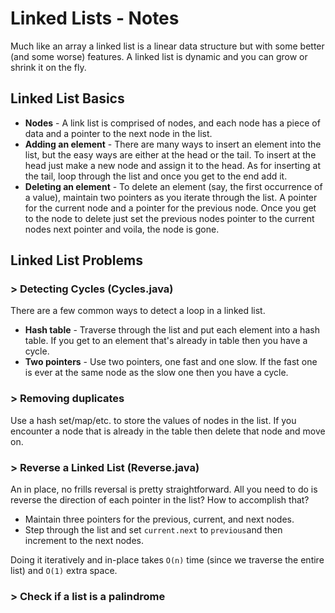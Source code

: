 # Linked Lists - Notes

Much like an array a linked list is a linear data structure but with some better (and some worse) features. A linked list is dynamic and you can grow or shrink it on the fly.

## Linked List Basics

* **Nodes** - A link list is comprised of nodes, and each node has a piece of data and a pointer to the next node in the list.
* **Adding an element** - There are many ways to insert an element into the list, but the easy ways are either at the head or the tail. To insert at the head just make a new node and assign it to the head. As for inserting at the tail, loop through the list and once you get to the end add it.
* **Deleting an element** - To delete an element (say, the first occurrence of a value), maintain two pointers as you iterate through the list. A pointer for the current node and a pointer for the previous node. Once you get to the node to delete just set the previous nodes pointer to the current nodes next pointer and voila, the node is gone.

## Linked List Problems

### > Detecting Cycles (Cycles.java)

There are a few common ways to detect a loop in a linked list.

* **Hash table** - Traverse through the list and put each element into a hash table. If you get to an element that's already in table then you have a cycle.
* **Two pointers** - Use two pointers, one fast and one slow. If the fast one is ever at the same node as the slow one then you have a cycle.

### > Removing duplicates

Use a hash set/map/etc. to store the values of nodes in the list. If you encounter a node that is already in the table then delete that node and move on.

### > Reverse a Linked List (Reverse.java)

An in place, no frills reversal is pretty straightforward. All you need to do is reverse the direction of each pointer in the list? How to accomplish that?

* Maintain three pointers for the previous, current, and next nodes.
* Step through the list and set `current.next` to `previous`and then increment to the next nodes.

Doing it iteratively and in-place takes `O(n)` time (since we traverse the entire list) and `O(1)` extra space.

### > Check if a list is a palindrome
